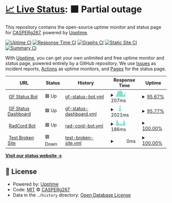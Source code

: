 # [📈 Live Status](https://demo.upptime.js.org): <!--live status--> **🟧 Partial outage**

This repository contains the open-source uptime monitor and status page for [CASPERg267](https://gfstatus.me/team), powered by [Upptime](https://github.com/upptime/upptime).

[![Uptime CI](https://github.com/CASPERg267/Uptime-page/workflows/Uptime%20CI/badge.svg)](https://github.com/CASPERg267/Uptime-page/actions?query=workflow%3A%22Uptime+CI%22)
[![Response Time CI](https://github.com/CASPERg267/Uptime-page/workflows/Response%20Time%20CI/badge.svg)](https://github.com/CASPERg267/Uptime-page/actions?query=workflow%3A%22Response+Time+CI%22)
[![Graphs CI](https://github.com/CASPERg267/Uptime-page/workflows/Graphs%20CI/badge.svg)](https://github.com/CASPERg267/Uptime-page/actions?query=workflow%3A%22Graphs+CI%22)
[![Static Site CI](https://github.com/CASPERg267/Uptime-page/workflows/Static%20Site%20CI/badge.svg)](https://github.com/CASPERg267/Uptime-page/actions?query=workflow%3A%22Static+Site+CI%22)
[![Summary CI](https://github.com/CASPERg267/Uptime-page/workflows/Summary%20CI/badge.svg)](https://github.com/CASPERg267/Uptime-page/actions?query=workflow%3A%22Summary+CI%22)

With [Upptime](https://upptime.js.org), you can get your own unlimited and free uptime monitor and status page, powered entirely by a GitHub repository. We use [Issues](https://github.com/CASPERg267/Uptime-page/issues) as incident reports, [Actions](https://github.com/CASPERg267/Uptime-page/actions) as uptime monitors, and [Pages](https://demo.upptime.js.org) for the status page.

<!--start: status pages-->
<!-- This summary is generated by Upptime (https://github.com/upptime/upptime) -->
<!-- Do not edit this manually, your changes will be overwritten -->
<!-- prettier-ignore -->
| URL | Status | History | Response Time | Uptime |
| --- | ------ | ------- | ------------- | ------ |
| <img alt="" src="https://favicons.githubusercontent.com/gfstatus.me" height="13"> [GF Status Bot](https://gfstatus.me) | 🟩 Up | [gf-status-bot.yml](https://github.com/CASPERg267/Uptime-page/commits/HEAD/history/gf-status-bot.yml) | <details><summary><img alt="Response time graph" src="./graphs/gf-status-bot/response-time-week.png" height="20"> 207ms</summary><br><a href="https://demo.upptime.js.org/history/gf-status-bot"><img alt="Response time 604" src="https://img.shields.io/endpoint?url=https%3A%2F%2Fraw.githubusercontent.com%2FCASPERg267%2FUptime-page%2FHEAD%2Fapi%2Fgf-status-bot%2Fresponse-time.json"></a><br><a href="https://demo.upptime.js.org/history/gf-status-bot"><img alt="24-hour response time 263" src="https://img.shields.io/endpoint?url=https%3A%2F%2Fraw.githubusercontent.com%2FCASPERg267%2FUptime-page%2FHEAD%2Fapi%2Fgf-status-bot%2Fresponse-time-day.json"></a><br><a href="https://demo.upptime.js.org/history/gf-status-bot"><img alt="7-day response time 207" src="https://img.shields.io/endpoint?url=https%3A%2F%2Fraw.githubusercontent.com%2FCASPERg267%2FUptime-page%2FHEAD%2Fapi%2Fgf-status-bot%2Fresponse-time-week.json"></a><br><a href="https://demo.upptime.js.org/history/gf-status-bot"><img alt="30-day response time 175" src="https://img.shields.io/endpoint?url=https%3A%2F%2Fraw.githubusercontent.com%2FCASPERg267%2FUptime-page%2FHEAD%2Fapi%2Fgf-status-bot%2Fresponse-time-month.json"></a><br><a href="https://demo.upptime.js.org/history/gf-status-bot"><img alt="1-year response time 604" src="https://img.shields.io/endpoint?url=https%3A%2F%2Fraw.githubusercontent.com%2FCASPERg267%2FUptime-page%2FHEAD%2Fapi%2Fgf-status-bot%2Fresponse-time-year.json"></a></details> | <details><summary><a href="https://demo.upptime.js.org/history/gf-status-bot">95.67%</a></summary><a href="https://demo.upptime.js.org/history/gf-status-bot"><img alt="All-time uptime 93.92%" src="https://img.shields.io/endpoint?url=https%3A%2F%2Fraw.githubusercontent.com%2FCASPERg267%2FUptime-page%2FHEAD%2Fapi%2Fgf-status-bot%2Fuptime.json"></a><br><a href="https://demo.upptime.js.org/history/gf-status-bot"><img alt="24-hour uptime 100.00%" src="https://img.shields.io/endpoint?url=https%3A%2F%2Fraw.githubusercontent.com%2FCASPERg267%2FUptime-page%2FHEAD%2Fapi%2Fgf-status-bot%2Fuptime-day.json"></a><br><a href="https://demo.upptime.js.org/history/gf-status-bot"><img alt="7-day uptime 95.67%" src="https://img.shields.io/endpoint?url=https%3A%2F%2Fraw.githubusercontent.com%2FCASPERg267%2FUptime-page%2FHEAD%2Fapi%2Fgf-status-bot%2Fuptime-week.json"></a><br><a href="https://demo.upptime.js.org/history/gf-status-bot"><img alt="30-day uptime 93.80%" src="https://img.shields.io/endpoint?url=https%3A%2F%2Fraw.githubusercontent.com%2FCASPERg267%2FUptime-page%2FHEAD%2Fapi%2Fgf-status-bot%2Fuptime-month.json"></a><br><a href="https://demo.upptime.js.org/history/gf-status-bot"><img alt="1-year uptime 93.92%" src="https://img.shields.io/endpoint?url=https%3A%2F%2Fraw.githubusercontent.com%2FCASPERg267%2FUptime-page%2FHEAD%2Fapi%2Fgf-status-bot%2Fuptime-year.json"></a></details>
| <img alt="" src="https://favicons.githubusercontent.com/gfstatus.me" height="13"> [GF Status Dashboard](https://gfstatus.me) | 🟩 Up | [gf-status-dashboard.yml](https://github.com/CASPERg267/Uptime-page/commits/HEAD/history/gf-status-dashboard.yml) | <details><summary><img alt="Response time graph" src="./graphs/gf-status-dashboard/response-time-week.png" height="20"> 2021ms</summary><br><a href="https://demo.upptime.js.org/history/gf-status-dashboard"><img alt="Response time 292" src="https://img.shields.io/endpoint?url=https%3A%2F%2Fraw.githubusercontent.com%2FCASPERg267%2FUptime-page%2FHEAD%2Fapi%2Fgf-status-dashboard%2Fresponse-time.json"></a><br><a href="https://demo.upptime.js.org/history/gf-status-dashboard"><img alt="24-hour response time 139" src="https://img.shields.io/endpoint?url=https%3A%2F%2Fraw.githubusercontent.com%2FCASPERg267%2FUptime-page%2FHEAD%2Fapi%2Fgf-status-dashboard%2Fresponse-time-day.json"></a><br><a href="https://demo.upptime.js.org/history/gf-status-dashboard"><img alt="7-day response time 2021" src="https://img.shields.io/endpoint?url=https%3A%2F%2Fraw.githubusercontent.com%2FCASPERg267%2FUptime-page%2FHEAD%2Fapi%2Fgf-status-dashboard%2Fresponse-time-week.json"></a><br><a href="https://demo.upptime.js.org/history/gf-status-dashboard"><img alt="30-day response time 546" src="https://img.shields.io/endpoint?url=https%3A%2F%2Fraw.githubusercontent.com%2FCASPERg267%2FUptime-page%2FHEAD%2Fapi%2Fgf-status-dashboard%2Fresponse-time-month.json"></a><br><a href="https://demo.upptime.js.org/history/gf-status-dashboard"><img alt="1-year response time 292" src="https://img.shields.io/endpoint?url=https%3A%2F%2Fraw.githubusercontent.com%2FCASPERg267%2FUptime-page%2FHEAD%2Fapi%2Fgf-status-dashboard%2Fresponse-time-year.json"></a></details> | <details><summary><a href="https://demo.upptime.js.org/history/gf-status-dashboard">95.77%</a></summary><a href="https://demo.upptime.js.org/history/gf-status-dashboard"><img alt="All-time uptime 93.98%" src="https://img.shields.io/endpoint?url=https%3A%2F%2Fraw.githubusercontent.com%2FCASPERg267%2FUptime-page%2FHEAD%2Fapi%2Fgf-status-dashboard%2Fuptime.json"></a><br><a href="https://demo.upptime.js.org/history/gf-status-dashboard"><img alt="24-hour uptime 100.00%" src="https://img.shields.io/endpoint?url=https%3A%2F%2Fraw.githubusercontent.com%2FCASPERg267%2FUptime-page%2FHEAD%2Fapi%2Fgf-status-dashboard%2Fuptime-day.json"></a><br><a href="https://demo.upptime.js.org/history/gf-status-dashboard"><img alt="7-day uptime 95.77%" src="https://img.shields.io/endpoint?url=https%3A%2F%2Fraw.githubusercontent.com%2FCASPERg267%2FUptime-page%2FHEAD%2Fapi%2Fgf-status-dashboard%2Fuptime-week.json"></a><br><a href="https://demo.upptime.js.org/history/gf-status-dashboard"><img alt="30-day uptime 93.96%" src="https://img.shields.io/endpoint?url=https%3A%2F%2Fraw.githubusercontent.com%2FCASPERg267%2FUptime-page%2FHEAD%2Fapi%2Fgf-status-dashboard%2Fuptime-month.json"></a><br><a href="https://demo.upptime.js.org/history/gf-status-dashboard"><img alt="1-year uptime 93.98%" src="https://img.shields.io/endpoint?url=https%3A%2F%2Fraw.githubusercontent.com%2FCASPERg267%2FUptime-page%2FHEAD%2Fapi%2Fgf-status-dashboard%2Fuptime-year.json"></a></details>
| <img alt="" src="https://favicons.githubusercontent.com/news.ycombinator.com" height="13"> [RadCord Bot](https://news.ycombinator.com) | 🟩 Up | [rad-cord-bot.yml](https://github.com/CASPERg267/Uptime-page/commits/HEAD/history/rad-cord-bot.yml) | <details><summary><img alt="Response time graph" src="./graphs/rad-cord-bot/response-time-week.png" height="20"> 186ms</summary><br><a href="https://demo.upptime.js.org/history/rad-cord-bot"><img alt="Response time 208" src="https://img.shields.io/endpoint?url=https%3A%2F%2Fraw.githubusercontent.com%2FCASPERg267%2FUptime-page%2FHEAD%2Fapi%2Frad-cord-bot%2Fresponse-time.json"></a><br><a href="https://demo.upptime.js.org/history/rad-cord-bot"><img alt="24-hour response time 108" src="https://img.shields.io/endpoint?url=https%3A%2F%2Fraw.githubusercontent.com%2FCASPERg267%2FUptime-page%2FHEAD%2Fapi%2Frad-cord-bot%2Fresponse-time-day.json"></a><br><a href="https://demo.upptime.js.org/history/rad-cord-bot"><img alt="7-day response time 186" src="https://img.shields.io/endpoint?url=https%3A%2F%2Fraw.githubusercontent.com%2FCASPERg267%2FUptime-page%2FHEAD%2Fapi%2Frad-cord-bot%2Fresponse-time-week.json"></a><br><a href="https://demo.upptime.js.org/history/rad-cord-bot"><img alt="30-day response time 230" src="https://img.shields.io/endpoint?url=https%3A%2F%2Fraw.githubusercontent.com%2FCASPERg267%2FUptime-page%2FHEAD%2Fapi%2Frad-cord-bot%2Fresponse-time-month.json"></a><br><a href="https://demo.upptime.js.org/history/rad-cord-bot"><img alt="1-year response time 208" src="https://img.shields.io/endpoint?url=https%3A%2F%2Fraw.githubusercontent.com%2FCASPERg267%2FUptime-page%2FHEAD%2Fapi%2Frad-cord-bot%2Fresponse-time-year.json"></a></details> | <details><summary><a href="https://demo.upptime.js.org/history/rad-cord-bot">100.00%</a></summary><a href="https://demo.upptime.js.org/history/rad-cord-bot"><img alt="All-time uptime 99.95%" src="https://img.shields.io/endpoint?url=https%3A%2F%2Fraw.githubusercontent.com%2FCASPERg267%2FUptime-page%2FHEAD%2Fapi%2Frad-cord-bot%2Fuptime.json"></a><br><a href="https://demo.upptime.js.org/history/rad-cord-bot"><img alt="24-hour uptime 100.00%" src="https://img.shields.io/endpoint?url=https%3A%2F%2Fraw.githubusercontent.com%2FCASPERg267%2FUptime-page%2FHEAD%2Fapi%2Frad-cord-bot%2Fuptime-day.json"></a><br><a href="https://demo.upptime.js.org/history/rad-cord-bot"><img alt="7-day uptime 100.00%" src="https://img.shields.io/endpoint?url=https%3A%2F%2Fraw.githubusercontent.com%2FCASPERg267%2FUptime-page%2FHEAD%2Fapi%2Frad-cord-bot%2Fuptime-week.json"></a><br><a href="https://demo.upptime.js.org/history/rad-cord-bot"><img alt="30-day uptime 100.00%" src="https://img.shields.io/endpoint?url=https%3A%2F%2Fraw.githubusercontent.com%2FCASPERg267%2FUptime-page%2FHEAD%2Fapi%2Frad-cord-bot%2Fuptime-month.json"></a><br><a href="https://demo.upptime.js.org/history/rad-cord-bot"><img alt="1-year uptime 99.95%" src="https://img.shields.io/endpoint?url=https%3A%2F%2Fraw.githubusercontent.com%2FCASPERg267%2FUptime-page%2FHEAD%2Fapi%2Frad-cord-bot%2Fuptime-year.json"></a></details>
| <img alt="" src="https://favicons.githubusercontent.com/thissitedoesnotexist.koj.co" height="13"> [Test Broken Site](https://thissitedoesnotexist.koj.co) | 🟥 Down | [test-broken-site.yml](https://github.com/CASPERg267/Uptime-page/commits/HEAD/history/test-broken-site.yml) | <details><summary><img alt="Response time graph" src="./graphs/test-broken-site/response-time-week.png" height="20"> 0ms</summary><br><a href="https://demo.upptime.js.org/history/test-broken-site"><img alt="Response time 0" src="https://img.shields.io/endpoint?url=https%3A%2F%2Fraw.githubusercontent.com%2FCASPERg267%2FUptime-page%2FHEAD%2Fapi%2Ftest-broken-site%2Fresponse-time.json"></a><br><a href="https://demo.upptime.js.org/history/test-broken-site"><img alt="24-hour response time 0" src="https://img.shields.io/endpoint?url=https%3A%2F%2Fraw.githubusercontent.com%2FCASPERg267%2FUptime-page%2FHEAD%2Fapi%2Ftest-broken-site%2Fresponse-time-day.json"></a><br><a href="https://demo.upptime.js.org/history/test-broken-site"><img alt="7-day response time 0" src="https://img.shields.io/endpoint?url=https%3A%2F%2Fraw.githubusercontent.com%2FCASPERg267%2FUptime-page%2FHEAD%2Fapi%2Ftest-broken-site%2Fresponse-time-week.json"></a><br><a href="https://demo.upptime.js.org/history/test-broken-site"><img alt="30-day response time 0" src="https://img.shields.io/endpoint?url=https%3A%2F%2Fraw.githubusercontent.com%2FCASPERg267%2FUptime-page%2FHEAD%2Fapi%2Ftest-broken-site%2Fresponse-time-month.json"></a><br><a href="https://demo.upptime.js.org/history/test-broken-site"><img alt="1-year response time 0" src="https://img.shields.io/endpoint?url=https%3A%2F%2Fraw.githubusercontent.com%2FCASPERg267%2FUptime-page%2FHEAD%2Fapi%2Ftest-broken-site%2Fresponse-time-year.json"></a></details> | <details><summary><a href="https://demo.upptime.js.org/history/test-broken-site">100.00%</a></summary><a href="https://demo.upptime.js.org/history/test-broken-site"><img alt="All-time uptime 100.00%" src="https://img.shields.io/endpoint?url=https%3A%2F%2Fraw.githubusercontent.com%2FCASPERg267%2FUptime-page%2FHEAD%2Fapi%2Ftest-broken-site%2Fuptime.json"></a><br><a href="https://demo.upptime.js.org/history/test-broken-site"><img alt="24-hour uptime 100.00%" src="https://img.shields.io/endpoint?url=https%3A%2F%2Fraw.githubusercontent.com%2FCASPERg267%2FUptime-page%2FHEAD%2Fapi%2Ftest-broken-site%2Fuptime-day.json"></a><br><a href="https://demo.upptime.js.org/history/test-broken-site"><img alt="7-day uptime 100.00%" src="https://img.shields.io/endpoint?url=https%3A%2F%2Fraw.githubusercontent.com%2FCASPERg267%2FUptime-page%2FHEAD%2Fapi%2Ftest-broken-site%2Fuptime-week.json"></a><br><a href="https://demo.upptime.js.org/history/test-broken-site"><img alt="30-day uptime 100.00%" src="https://img.shields.io/endpoint?url=https%3A%2F%2Fraw.githubusercontent.com%2FCASPERg267%2FUptime-page%2FHEAD%2Fapi%2Ftest-broken-site%2Fuptime-month.json"></a><br><a href="https://demo.upptime.js.org/history/test-broken-site"><img alt="1-year uptime 100.00%" src="https://img.shields.io/endpoint?url=https%3A%2F%2Fraw.githubusercontent.com%2FCASPERg267%2FUptime-page%2FHEAD%2Fapi%2Ftest-broken-site%2Fuptime-year.json"></a></details>

<!--end: status pages-->

[**Visit our status website →**](https://demo.upptime.js.org)

## 📄 License

- Powered by: [Upptime](https://github.com/upptime/upptime)
- Code: [MIT](./LICENSE) © [CASPERg267](https://gfstatus.me/team)
- Data in the `./history` directory: [Open Database License](https://opendatacommons.org/licenses/odbl/1-0/)
